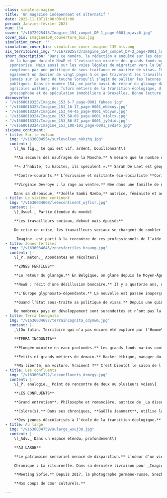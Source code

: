```yaml
---
class: single-e-magine
title: 'Un magazine indépendant et alternatif '
date: 2022-11-10T11:00:00+01:00
period: Janvier-février 2023
num: 154
cover: "/v1672925415/Imagine_154_compet_DP-1_page-0001_mjavz6.jpg"
cover_bis: Imagine139_couverture_bis.jpg
simulation_cover: ''
simulation_cover_bis: simulation-cover-imagine-139-bis.png
six_territoires_img: "/v1672925573/Imagine_154_compet_DP-2_page-0001_ln3pme.jpg"
short_description: 'Dans ce numéro, la rédaction a enquêté sur les dessous de la déconvenue
  de la banque durable NewB et l’extraction minière des grands fonds marins que l’Etat
  sponsorise. Mais aussi sur les voies légales de migration vers la Belgique, rendues
  complexes par une politique de sous-traitance en matière de visas… Imagine consacre
  également un dossier de vingt pages à ce que traversent les travailleurs sociaux,
  jamais sur le banc de touche lorsqu’il s’agit de pallier les lacunes des politiques
  publiques. Dans ce numéro 154, on parle aussi du retour du glanage dans les champs
  agricoles wallons, des futurs métiers de la transition écologique, d’une société
  grossophobe et de spéculation immobilière à Bruxelles. Bonne lecture ! '
decouverte:
- "/v1668018325/Imagine_153_6-7_page-0001_fphees.jpg"
- "/v1668018325/Imagine_153_16-17_page-0001_nbbxuy.jpg"
- "/v1668018324/Imagine_153_44-45_page-0001_vbcywn.jpg"
- "/v1668018324/Imagine_153_68-69_page-0001_m1oltx.jpg"
- "/v1668018324/Imagine_153_86-87_page-0001_jy9did.jpg"
- "/v1668018324/Imagine_153_100-101_page-0001_zvd24o.jpg"
sixieme_continent:
- title: Sur le volcan
  img: "/v1636034554/surlevolcan_n8kzhq.jpg"
  content: |-
    \[_Au fig._ Ce qui est vif, ardent, bouillonnant\]

    **Au secours des naufragés de la Manche.** A mesure que le nombre de dangereuses traversées vers l’Angleterre augmente, des marins, pêcheurs, sauveteurs professionnels, bénévoles, habitants et élus du Nord littoral se mobilisent pour venir en aide aux personnes échouées en mer. Récits de citoyens qui ont emprunté la voie de la solidarité et de la résistance dans un contexte migratoire tendu.

    **« J’habite, tu habites, ils spéculent ».** Sarah De Laet est géographe urbaine. A travers une conférence gesticulée, elle tente de visibiliser les effets délétères de la promotion immobilière sur les populations défavorisées de Bruxelles. Et appelle à créer des alliances entre les classes moyennes populaires, le logement étant un enjeu de classe sous-investi dans le débat public.

    **Contre-courants.** L’écrivaine et militante éco-socialiste **Corinne Morel Darleux** parle, dans sa chronique, de la joie de renouer avec le plaisir de ce que l’on fait soi-même. Un éloge du travail domestique, longtemps dévalorisé (pourtant loin d’être sans valeur) et base de l’autonomie politique et matérielle.

    **Virginie Devroye : la rage au ventre.** Née dans une famille de nutritionnistes de père en fils, Virginie Devroye a longtemps pensé qu’elle aurait _« une vie de merde, juste parce que j’étais grosse »._ Aujourd’hui, cette militante féministe et queer se bat au quotidien contre la grossophobie. Rencontre avec une femme qui s’attaque aux gros maux.

    Dans sa chronique, **Joëlle Sambi Nzeba,** autrice, féministe et activiste LGBTQI+ décrypte pourquoi ce n’était pas mieux avant.
- title: Le sixième continent
  img: "/v1636034608/le6econtinent_wjfisr.jpg"
  content: |-
    \[_Usuel._ Partie étendue du monde)

    **Les travailleurs sociaux, debout mais épuisés**

    De crise en crise, les travailleurs sociaux se chargent de combler de trop nombreuses brèches avec des moyens souvent dérisoires, à tel point que leur métier se vide parfois de son sens. Personnel épuisé ou démissionnaire, surcharge administrative, pénurie de travailleurs, difficulté de financement des structures… Le système craque de partout sur fond de précarité grandissante et de carences collectives.

    _Imagine_ est parti à la rencontre de ces professionnels de l’aide et de l’accueil et consacre un dossier de vingt pages à ce que traverse leur secteur.
- title: Zones fertiles
  img: "/v1636034645/zonesfertiles_braumg.jpg"
  content: |-
    \[_P. méton._ Abondantes en récoltes\]

    **ZONES FERTILES**

    **Le retour du glanage.** En Belgique, on glane depuis le Moyen-Âge. Aujourd’hui, cette pratique consistant à récupérer les légumes restés au champ après le passage des machines agricoles est de plus en plus encadrée. Ce qui témoigne à la fois d’un regain d’intérêt pour la consommation locale et de saison et d’une volonté de reconnecter les producteurs aux consommateurs… mais aussi des répercussions néfastes d’un millefeuille de crises (économiques, alimentaires, climatiques, énergétiques) pour les uns et les autres.

    **NewB : récit d’une désillusion bancaire.** Il y a quatorze ans, une idée émergeait dans un contexte de crise financière : une banque éthique, citoyenne et durable. Depuis, le rêve a vécu, fait vibrer… et déçu. Comment NewB a-t-elle été créée ? Ses choix stratégiques ont-ils été opportuns ? Pourquoi la Wallonie et Bruxelles ne l’ont pas sauvée ? Que réserve la promesse d’alliance avec la banque VDK ? _Imagine _retrace en cinq chapitres la plus grande saga coopérative belge d’après-guerre.

    **L’Europe glyphosato-dépendante.** La nouvelle est passée inaperçue : début décembre, la Commission européenne prolongeait d’un an l’autorisation du glyphosate, un herbicide toxique. Pour **Olivier De Schutter**, professeur à l’UCLouvain et rapporteur spécial de l’ONU sur l’extrême pauvreté et les droits de l’homme, ce dossier est « _symptomatique du mépris avec lequel l’on continue de traiter la santé des populations, aussi bien que du mépris de la démocratie »._

    **Quand l’Etat sous-traite sa politique de visas.** Depuis une quinzaine d’années, la Belgique a délégué la collecte des demandes de visa à des prestataires externes. Pourquoi ? A quel prix pour ceux qui souhaitent se rendre en Belgique par les voies légales de migration ? _Imagine_ s’est penché sur cette politique de sous-traitance peu connue du grand public, qui a notamment fait naître un marché fructueux pour une poignée d’entreprises privées et un système de fraudes… connu des autorités publiques.

    De nombreux pays en développement sont surendettés et n’ont pas la marge d’action suffisante pour financer leur transition écologique et sociale. Comment faire pour que les économies en développement se redressent, aient les moyens suffisants pour faire face au défi climatique et pour réduire les inégalités Nord-Sud ? **Arnaud Zacharie**, secrétaire général du CNCD-11.11.11 s’attaque à cette question, centrale en termes de justice climatique, dans sa chronique **Géo-stratégo**.
- title: Terra Incognita
  img: "/v1636034687/terraincognita_cdymwm.jpg"
  content: |-
    _\[Du latin. Territoire qui n'a pas encore été exploré par l'Homme\]_

    **TERRA INCOGNITA**

    **Plongée minière en eaux profondes.** Les grands fonds marins contiennent des minerais mais faut-il les prélever ? A quel prix ? Avec quels impacts sur les écosystèmes ? Au service de quelle activité industrielle en devenir ? Les questions que pose l’extraction minière des fonds marins sont majeures. De Clarion-Clipperton, dans l’océan Pacifique, au 16 rue de la Loi, à Bruxelles, _Imagine_ s’est immergé dans ce secteur encore peu connu qui soulève nombre de questions au niveau scientifique, juridique et économique. Le tout, alors que la Belgique est à l’avant-plan dans ce dossier miné… tout en se positionnant comme un ‘’blue leader’’. Une enquête soutenue par le Fonds pour le Journalisme.

    **Petits et grands métiers de demain.** Hacker éthique, manager du bonheur, défenseur des droits robotiques, fermier urbain… La transition écologique et sociale promet de transformer en profondeur le marché de l’emploi : des métiers vont disparaître, d’autres seront créés. D’autres encore seront transformés, au fil de l’évolution des compétences. Encore faut-il que la formation et le soutien des pouvoirs publics suivent.

    **Ma liberté, ma voiture. Vraiment ?** C’est bientôt le salon de l’Auto et notre chroniqueur, Yves Allié, s’interroge sur les mensonges de l’industrie, qui vend depuis plus d’un demi-siècle l’image de la voiture comme symbole de liberté.
- title: Les confluents
  img: "/v1636034722/lesconfluents_drmegy.jpg"
  content: |-
    \[_P. analogie._ Point de rencontre de deux ou plusieurs voies\]

    **LES CONFLUENTS**

    **Grand entretien**. Philosophe et romancière, autrice de _La dissociation_ paru au Seuil cet automne, Nadia Yala Kisukidi aime explorer les brèches et les imaginaires qui traversent les diasporas africaines en Europe. Inspirée par une bibliothèque philosophique et militante, elle se nourrit de l’histoire des indépendances, des expériences africaines et diasporiques pour proposer une autre histoire des luttes. Rencontre avec une intellectuelle traversée par l’imagination créatrice.

    **Colère(s).** Dans ses chroniques, **Gaëlle Jeanmart**, utilise la philosophie pour questionner divers aspects de nos vies. Dans ce numéro 154, elle s’attaque à nos colères, mécontentements quotidiens ou irritations passagères qu’on aimerait pacifier pour ne pas paraître grossiers ou dépossédés de nous-mêmes.

    **Des jeunes déscolarisés à l’école de la transition écologique.** A Lahage, non loin de Toulouse (France), une école forme des jeunes déscolarisés ou au chômage aux métiers de la transition écologique. Aux cours de permaculture ou d’écoconstruction s’ajoute l’indispensable accompagnement social de certains adolescents en perte de repères. Un reportage de nos confrères français de **Reporterre**, à lire dans nos colonnes.
- title: Au large
  img: "/v1636034759/aularge_wxuj38.jpg"
  content: |-
    \[_Adv._ Dans un espace étendu, profondément\]

    **AU LARGE**

    **Le patrimoine sensoriel menacé de disparition.** L’odeur d’un vieux livre, le son des cloches ou d’un orgue d’église, le dialecte d’une communauté, le parfum d’une ville sans pollution... Tous ces éléments du patrimoine dit « sensoriel » sont aujourd’hui menacés de disparition. Le média **Equaltimes** nous emmène à la rencontre de ses défenseurs qui, de l’Unesco au Parlement français, se mobilisent pour le préserver.

    Chronique : La ritournelle. Dans sa dernière livraison pour _Imagine_, l’écrivain Philippe Marczweski évoque son **amour de la mer**. Les croquettes de crevettes, le vent piquant et la chasse aux couteaux ici ; les transats, les sorbets coco et la tiédeur de l’eau là-bas. Et puis, il y a aussi ces silhouettes d’hommes, de femmes et d’enfants qu’on devine face à la côte anglaise.

    **Meeting Sofie.** Depuis 2017, la photographe germano-russe, Snezhana von Büdingen-Dyba documente la vie de Sofie, une jeune femme allemande atteinte de trisomie 21. Ce travail au long cours débouche sur la publication d’un magnifique ouvrage, Meeting Sofie, publié aux éditions Le Bec en l’air, qui aborde le handicap de manière sensible et parfois onirique. **Portfolio.**

    **Nos coups de cœur culturels.**

---
```

